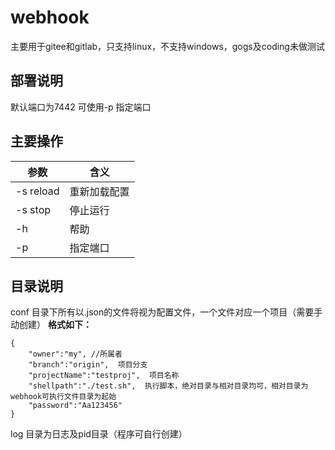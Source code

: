 # webhook
主要用于gitee和gitlab，只支持linux，不支持windows，gogs及coding未做测试
## 部署说明
默认端口为7442
可使用-p 指定端口

## 主要操作
|参数|含义|
|---|---|
|-s reload|重新加载配置|
|-s stop|停止运行|
|-h|帮助|
|-p|指定端口|
## 目录说明
conf 目录下所有以.json的文件将视为配置文件，一个文件对应一个项目（需要手动创建）
**格式如下：**
```
{
	"owner":"my", //所属者
	"branch":"origin",  项目分支
	"projectName":"testproj",  项目名称
	"shellpath":"./test.sh",  执行脚本，绝对目录与相对目录均可，相对目录为webhook可执行文件目录为起始
	"password":"Aa123456"
}
```
log 目录为日志及pid目录（程序可自行创建）
